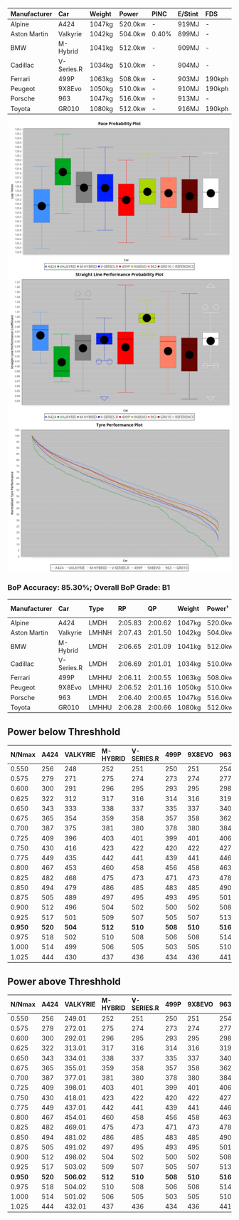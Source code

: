 | Manufacturer | Car        | Weight | Power   | PINC    | E/Stint | FDS     |
|:-|:-|:-|:-|:-|:-|:-|
| Alpine       | A424       | 1047kg | 520.0kw |    -    | 919MJ   |    -    |
| Aston Martin | Valkyrie   | 1042kg | 504.0kw | 0.40%   | 899MJ   |    -    |
| BMW          | M-Hybrid   | 1041kg | 512.0kw |    -    | 909MJ   |    -    |
| Cadillac     | V-Series.R | 1034kg | 510.0kw |    -    | 904MJ   |    -    |
| Ferrari      | 499P       | 1063kg | 508.0kw |    -    | 903MJ   | 190kph  |
| Peugeot      | 9X8Evo     | 1050kg | 510.0kw |    -    | 910MJ   | 190kph  |
| Porsche      | 963        | 1047kg | 516.0kw |    -    | 913MJ   |    -    |
| Toyota       | GR010      | 1080kg | 512.0kw |    -    | 916MJ   | 190kph  |

![PACECHART](./IMG/CUSTOM.png)
![STRAIGHTLINEPERFORMANCECHART](./IMG/CUSTOM_sp.png)
![TYREPERFORMANCECHART](./IMG/CUSTOM_tw.png)

### BoP Accuracy: 85.30%; Overall BoP Grade: B1
| Manufacturer | Car        | Type  | RP      | QP      | Weight | Power¹  | Threshhold | PINC    | Power²   | E/Stint | AVG Vmax  | FDS     | RDLC | L/Stint | BOP-Grade | Model Accuracy | Model Points | Match% | SimDiff |
|:-|:-|:-|:-|:-|:-|:-|:-|:-|:-|:-|:-|:-|:-|:-|:-|:-|:-|:-|:-|
| Alpine       | A424       | LMDH  | 2:05.83 | 2:00.62 | 1047kg | 520.0kw | 210.0kph   |    -    | 520.00kw |  919MJ  | 305.63kph |    -    | 1.02 | 25      | -C2       | 97.47%         | 1810         | 74.54% | +0.56   |
| Aston Martin | Valkyrie   | LMHNH | 2:07.43 | 2:01.50 | 1042kg | 504.0kw | 250.0kph   | 0.40%   | 506.00kw |  899MJ  | 294.24kph |    -    | 1.04 | 25      | +E2       | 100.00%        | 466          | 50.12% | #       |
| BMW          | M-Hybrid   | LMDH  | 2:06.65 | 2:01.09 | 1041kg | 512.0kw | 210.0kph   |    -    | 512.00kw |  909MJ  | 300.29kph |    -    | 1.03 | 25      | ~A1       | 100.00%        | 3339         | 98.02% | +0.15   |
| Cadillac     | V-Series.R | LMDH  | 2:06.69 | 2:01.01 | 1034kg | 510.0kw | 210.0kph   |    -    | 510.00kw |  904MJ  | 301.20kph |    -    | 1.03 | 25      | +B1       | 99.00%         | 6039         | 87.80% | +0.50   |
| Ferrari      | 499P       | LMHHU | 2:06.11 | 2:00.55 | 1063kg | 508.0kw | 210.0kph   |    -    | 508.00kw |  903MJ  | 298.49kph | 190kph  | 1.04 | 25      | -B1       | 99.56%         | 7418         | 85.37% | +0.67   |
| Peugeot      | 9X8Evo     | LMHHU | 2:06.52 | 2:01.16 | 1050kg | 510.0kw | 210.0kph   |    -    | 510.00kw |  910MJ  | 309.31kph | 190kph  | 1.00 | 25      | ~A1       | 100.00%        | 1889         | 99.31% | +0.26   |
| Porsche      | 963        | LMDH  | 2:06.40 | 2:00.65 | 1047kg | 516.0kw | 210.0kph   |    -    | 516.00kw |  913MJ  | 298.78kph |    -    | 1.03 | 25      | -A2       | 100.00%        | 14574        | 93.78% | -0.37   |
| Toyota       | GR010      | LMHHU | 2:06.28 | 2:00.66 | 1080kg | 512.0kw | 210.0kph   |    -    | 512.00kw |  916MJ  | 295.53kph | 190kph  | 1.03 | 25      | -A2       | 97.78%         | 5323         | 93.49% | +1.20   |

## Power below Threshhold
| N/Nmax    | A424    | VALKYRIE | M-HYBRID | V-SERIES.R | 499P    | 9X8EVO  | 963     | GR010   |
|:-|:-|:-|:-|:-|:-|:-|:-|:-|
|  0.550    |  256    |  248     |  252     |  251       |  250    |  251    |  254    |  252    |
|  0.575    |  279    |  271     |  275     |  274       |  273    |  274    |  277    |  275    |
|  0.600    |  300    |  291     |  296     |  295       |  293    |  295    |  298    |  296    |
|  0.625    |  322    |  312     |  317     |  316       |  314    |  316    |  319    |  317    |
|  0.650    |  343    |  333     |  338     |  337       |  335    |  337    |  340    |  338    |
|  0.675    |  365    |  354     |  359     |  358       |  357    |  358    |  362    |  359    |
|  0.700    |  387    |  375     |  381     |  380       |  378    |  380    |  384    |  381    |
|  0.725    |  409    |  396     |  403     |  401       |  399    |  401    |  406    |  403    |
|  0.750    |  430    |  416     |  423     |  422       |  420    |  422    |  427    |  423    |
|  0.775    |  449    |  435     |  442     |  441       |  439    |  441    |  446    |  442    |
|  0.800    |  467    |  453     |  460     |  458       |  456    |  458    |  463    |  460    |
|  0.825    |  482    |  468     |  475     |  473       |  471    |  473    |  478    |  475    |
|  0.850    |  494    |  479     |  486     |  485       |  483    |  485    |  490    |  486    |
|  0.875    |  505    |  489     |  497     |  495       |  493    |  495    |  501    |  497    |
|  0.900    |  512    |  496     |  504     |  502       |  500    |  502    |  508    |  504    |
|  0.925    |  517    |  501     |  509     |  507       |  505    |  507    |  513    |  509    |
| **0.950** | **520** | **504**  | **512**  | **510**    | **508** | **510** | **516** | **512** |
|  0.975    |  518    |  502     |  510     |  508       |  506    |  508    |  514    |  510    |
|  1.000    |  514    |  499     |  506     |  505       |  503    |  505    |  510    |  506    |
|  1.025    |  444    |  430     |  437     |  436       |  434    |  436    |  441    |  437    |

## Power above Threshhold
| N/Nmax    | A424    | VALKYRIE   | M-HYBRID | V-SERIES.R | 499P    | 9X8EVO  | 963     | GR010   |
|:-|:-|:-|:-|:-|:-|:-|:-|:-|
|  0.550    |  256    |  249.01    |  252     |  251       |  250    |  251    |  254    |  252    |
|  0.575    |  279    |  272.01    |  275     |  274       |  273    |  274    |  277    |  275    |
|  0.600    |  300    |  292.01    |  296     |  295       |  293    |  295    |  298    |  296    |
|  0.625    |  322    |  313.01    |  317     |  316       |  314    |  316    |  319    |  317    |
|  0.650    |  343    |  334.01    |  338     |  337       |  335    |  337    |  340    |  338    |
|  0.675    |  365    |  355.01    |  359     |  358       |  357    |  358    |  362    |  359    |
|  0.700    |  387    |  377.01    |  381     |  380       |  378    |  380    |  384    |  381    |
|  0.725    |  409    |  398.01    |  403     |  401       |  399    |  401    |  406    |  403    |
|  0.750    |  430    |  418.01    |  423     |  422       |  420    |  422    |  427    |  423    |
|  0.775    |  449    |  437.01    |  442     |  441       |  439    |  441    |  446    |  442    |
|  0.800    |  467    |  454.01    |  460     |  458       |  456    |  458    |  463    |  460    |
|  0.825    |  482    |  469.01    |  475     |  473       |  471    |  473    |  478    |  475    |
|  0.850    |  494    |  481.02    |  486     |  485       |  483    |  485    |  490    |  486    |
|  0.875    |  505    |  491.02    |  497     |  495       |  493    |  495    |  501    |  497    |
|  0.900    |  512    |  498.02    |  504     |  502       |  500    |  502    |  508    |  504    |
|  0.925    |  517    |  503.02    |  509     |  507       |  505    |  507    |  513    |  509    |
| **0.950** | **520** | **506.02** | **512**  | **510**    | **508** | **510** | **516** | **512** |
|  0.975    |  518    |  504.02    |  510     |  508       |  506    |  508    |  514    |  510    |
|  1.000    |  514    |  501.02    |  506     |  505       |  503    |  505    |  510    |  506    |
|  1.025    |  444    |  432.01    |  437     |  436       |  434    |  436    |  441    |  437    |
